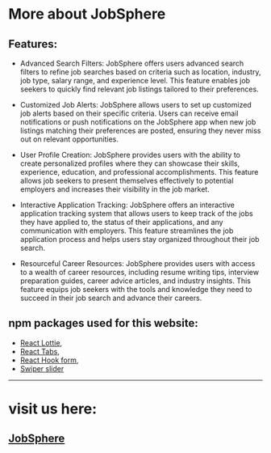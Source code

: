 # More about JobSphere

## Features:
* Advanced Search Filters: JobSphere offers users advanced search filters to refine job searches based on criteria such as location, industry, job type, salary range, and experience level. This feature enables job seekers to quickly find relevant job listings tailored to their preferences.

* Customized Job Alerts: JobSphere allows users to set up customized job alerts based on their specific criteria. Users can receive email notifications or push notifications on the JobSphere app when new job listings matching their preferences are posted, ensuring they never miss out on relevant opportunities.
* User Profile Creation: JobSphere provides users with the ability to create personalized profiles where they can showcase their skills, experience, education, and professional accomplishments. This feature allows job seekers to present themselves effectively to potential employers and increases their visibility in the job market.
* Interactive Application Tracking: JobSphere offers an interactive application tracking system that allows users to keep track of the jobs they have applied to, the status of their applications, and any communication with employers. This feature streamlines the job application process and helps users stay organized throughout their job search.
* Resourceful Career Resources: JobSphere provides users with access to a wealth of career resources, including resume writing tips, interview preparation guides, career advice articles, and industry insights. This feature equips job seekers with the tools and knowledge they need to succeed in their job search and advance their careers.





## npm packages used for this website:

* [React Lottie](https://www.npmjs.com/package/react-lottie),
* [React Tabs](https://www.npmjs.com/package/react-tabs),
* [React Hook form](https://react-hook-form.com/),
* [Swiper slider](https://swiperjs.com/)

---
# visit us here:
## [JobSphere]()
